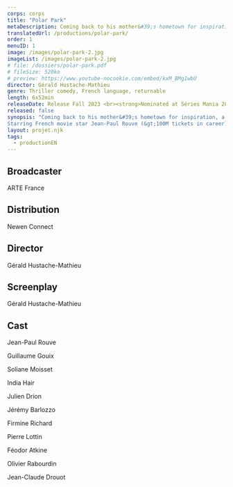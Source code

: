 ```yaml
---
corps: corps
title: "Polar Park"
metaDescription: Coming back to his mother&#39;s hometown for inspiration, a detective novel writer finds himself investigating the trail of a most artistic serial killer.
translatedUrl: /productions/polar-park/
order: 1
menuID: 1
image: /images/polar-park-2.jpg
imageList: /images/polar-park-2.jpg
# file: /dossiers/polar-park.pdf
# fileSize: 520ko
# preview: https://www.youtube-nocookie.com/embed/kxM_BMg1wbU
director: Gérald Hustache-Mathieu
genre: Thriller comedy, French language, returnable
length: 6x52min
releaseDate: Release Fall 2023 <br><strong>Nominated at Séries Mania 2023</strong>
released: false
synopsis: "Coming back to his mother&#39;s hometown for inspiration, a detective novel writer finds himself investigating the trail of a most artistic serial killer.
Starring French movie star Jean-Paul Rouve (&gt;100M tickets in career), <em>Polar Park</em> is a thrilling, offbeat, cleverly crafted serial-killer series that mixes like no other noir elements with comic touches.​"
layout: projet.njk
tags:
  - productionEN
---
```


<div class="grid-col">

## Broadcaster

ARTE France 
 
## Distribution

Newen Connect 
 
## Director

Gérald Hustache-Mathieu 
​ 
## Screenplay

Gérald Hustache-Mathieu

</div>
<div class="grid-col">

## Cast

Jean-Paul Rouve

Guillaume Gouix

Soliane Moisset

India Hair

Julien Drion

Jérémy Barlozzo

Firmine Richard

Pierre Lottin

Féodor Atkine

Olivier Rabourdin

Jean-Claude Drouot

</div>